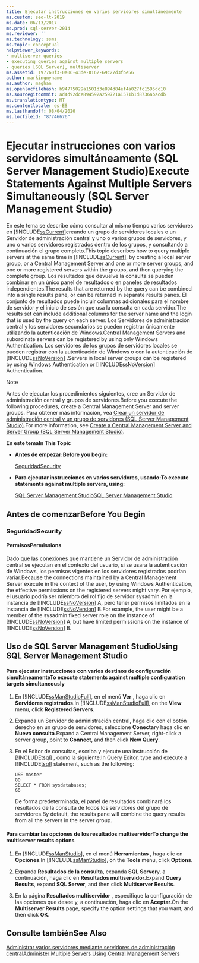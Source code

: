 ```yaml
---
title: Ejecutar instrucciones en varios servidores simultáneamente
ms.custom: seo-lt-2019
ms.date: 06/13/2017
ms.prod: sql-server-2014
ms.reviewer: ''
ms.technology: ssms
ms.topic: conceptual
helpviewer_keywords:
- multiserver queries
- executing queries against multiple servers
- queries [SQL Server], multiserver
ms.assetid: 197760f3-0a06-43de-8162-69c27d3fbe56
author: markingmyname
ms.author: maghan
ms.openlocfilehash: b94775029a1501d3e894d84ef4a027fc1595dc10
ms.sourcegitcommit: ad4d92dce894592a259721a1571b1d8736abacdb
ms.translationtype: MT
ms.contentlocale: es-ES
ms.lasthandoff: 08/04/2020
ms.locfileid: "87746676"
---
```

# <a name="execute-statements-against-multiple-servers-simultaneously-sql-server-management-studio"></a><span data-ttu-id="aef43-102">Ejecutar instrucciones con varios servidores simultáneamente (SQL Server Management Studio)</span><span class="sxs-lookup"><span data-stu-id="aef43-102">Execute Statements Against Multiple Servers Simultaneously (SQL Server Management Studio)</span></span>
  <span data-ttu-id="aef43-103">En este tema se describe cómo consultar al mismo tiempo varios servidores en [!INCLUDE[ssCurrent](../../includes/sscurrent-md.md)]creando un grupo de servidores locales o un Servidor de administración central y uno o varios grupos de servidores, y uno o varios servidores registrados dentro de los grupos, y consultando a continuación el grupo completo.</span><span class="sxs-lookup"><span data-stu-id="aef43-103">This topic describes how to query multiple servers at the same time in [!INCLUDE[ssCurrent](../../includes/sscurrent-md.md)], by creating a local server group, or a Central Management Server and one or more server groups, and one or more registered servers within the groups, and then querying the complete group.</span></span> <span data-ttu-id="aef43-104">Los resultados que devuelve la consulta se pueden combinar en un único panel de resultados o en paneles de resultados independientes.</span><span class="sxs-lookup"><span data-stu-id="aef43-104">The results that are returned by the query can be combined into a single results pane, or can be returned in separate results panes.</span></span> <span data-ttu-id="aef43-105">El conjunto de resultados puede incluir columnas adicionales para el nombre de servidor y el inicio de sesión que usa la consulta en cada servidor.</span><span class="sxs-lookup"><span data-stu-id="aef43-105">The results set can include additional columns for the server name and the login that is used by the query on each server.</span></span> <span data-ttu-id="aef43-106">Los Servidores de administración central y los servidores secundarios se pueden registrar únicamente utilizando la autenticación de Windows.</span><span class="sxs-lookup"><span data-stu-id="aef43-106">Central Management Servers and subordinate servers can be registered by using only Windows Authentication.</span></span> <span data-ttu-id="aef43-107">Los servidores de los grupos de servidores locales se pueden registrar con la autenticación de Windows o con la autenticación de [!INCLUDE[ssNoVersion](../../includes/ssnoversion-md.md)] .</span><span class="sxs-lookup"><span data-stu-id="aef43-107">Servers in local server groups can be registered by using Windows Authentication or [!INCLUDE[ssNoVersion](../../includes/ssnoversion-md.md)] Authentication.</span></span>  
  
> [!NOTE]  
>  <span data-ttu-id="aef43-108">Antes de ejecutar los procedimientos siguientes, cree un Servidor de administración central y grupos de servidores.</span><span class="sxs-lookup"><span data-stu-id="aef43-108">Before you execute the following procedures, create a Central Management Server and server groups.</span></span> <span data-ttu-id="aef43-109">Para obtener más información, vea [Crear un servidor de administración central y un grupo de servidores &#40;SQL Server Management Studio&#41;](create-a-central-management-server-and-server-group.md).</span><span class="sxs-lookup"><span data-stu-id="aef43-109">For more information, see [Create a Central Management Server and Server Group &#40;SQL Server Management Studio&#41;](create-a-central-management-server-and-server-group.md).</span></span>  
  
 <span data-ttu-id="aef43-110">**En este tema**</span><span class="sxs-lookup"><span data-stu-id="aef43-110">**In This Topic**</span></span>  
  
-   <span data-ttu-id="aef43-111">**Antes de empezar:**</span><span class="sxs-lookup"><span data-stu-id="aef43-111">**Before you begin:**</span></span>  
  
     [<span data-ttu-id="aef43-112">Seguridad</span><span class="sxs-lookup"><span data-stu-id="aef43-112">Security</span></span>](#Security)  
  
-   <span data-ttu-id="aef43-113">**Para ejecutar instrucciones en varios servidores, usando:**</span><span class="sxs-lookup"><span data-stu-id="aef43-113">**To execute statements against multiple servers, using:**</span></span>  
  
     [<span data-ttu-id="aef43-114">SQL Server Management Studio</span><span class="sxs-lookup"><span data-stu-id="aef43-114">SQL Server Management Studio</span></span>](#SSMSProcedure)  
  
##  <a name="before-you-begin"></a><a name="BeforeYouBegin"></a> <span data-ttu-id="aef43-115">Antes de comenzar</span><span class="sxs-lookup"><span data-stu-id="aef43-115">Before You Begin</span></span>  
  
###  <a name="security"></a><a name="Security"></a> <span data-ttu-id="aef43-116">Seguridad</span><span class="sxs-lookup"><span data-stu-id="aef43-116">Security</span></span>  
  
####  <a name="permissions"></a><a name="Permissions"></a> <span data-ttu-id="aef43-117">Permisos</span><span class="sxs-lookup"><span data-stu-id="aef43-117">Permissions</span></span>  
 <span data-ttu-id="aef43-118">Dado que las conexiones que mantiene un Servidor de administración central se ejecutan en el contexto del usuario, si se usara la autenticación de Windows, los permisos vigentes en los servidores registrados podrían variar.</span><span class="sxs-lookup"><span data-stu-id="aef43-118">Because the connections maintained by a Central Management Server execute in the context of the user, by using Windows Authentication, the effective permissions on the registered servers might vary.</span></span> <span data-ttu-id="aef43-119">Por ejemplo, el usuario podría ser miembro del rol fijo de servidor sysadmin en la instancia de [!INCLUDE[ssNoVersion](../../includes/ssnoversion-md.md)] A, pero tener permisos limitados en la instancia de [!INCLUDE[ssNoVersion](../../includes/ssnoversion-md.md)] B.</span><span class="sxs-lookup"><span data-stu-id="aef43-119">For example, the user might be a member of the sysadmin fixed server role on the instance of [!INCLUDE[ssNoVersion](../../includes/ssnoversion-md.md)] A, but have limited permissions on the instance of [!INCLUDE[ssNoVersion](../../includes/ssnoversion-md.md)] B.</span></span>  
  
##  <a name="using-sql-server-management-studio"></a><a name="SSMSProcedure"></a> <span data-ttu-id="aef43-120">Uso de SQL Server Management Studio</span><span class="sxs-lookup"><span data-stu-id="aef43-120">Using SQL Server Management Studio</span></span>  
  
#### <a name="to-execute-statements-against-multiple-configuration-targets-simultaneously"></a><span data-ttu-id="aef43-121">Para ejecutar instrucciones con varios destinos de configuración simultáneamente</span><span class="sxs-lookup"><span data-stu-id="aef43-121">To execute statements against multiple configuration targets simultaneously</span></span>  
  
1.  <span data-ttu-id="aef43-122">En [!INCLUDE[ssManStudioFull](../../includes/ssmanstudiofull-md.md)], en el menú **Ver** , haga clic en **Servidores registrados**.</span><span class="sxs-lookup"><span data-stu-id="aef43-122">In [!INCLUDE[ssManStudioFull](../../includes/ssmanstudiofull-md.md)], on the **View** menu, click **Registered Servers**.</span></span>  
  
2.  <span data-ttu-id="aef43-123">Expanda un Servidor de administración central, haga clic con el botón derecho en un grupo de servidores, seleccione **Conectar**y haga clic en **Nueva consulta**.</span><span class="sxs-lookup"><span data-stu-id="aef43-123">Expand a Central Management Server, right-click a server group, point to **Connect**, and then click **New Query**.</span></span>  
  
3.  <span data-ttu-id="aef43-124">En el Editor de consultas, escriba y ejecute una instrucción de [!INCLUDE[tsql](../../includes/tsql-md.md)] , como la siguiente:</span><span class="sxs-lookup"><span data-stu-id="aef43-124">In Query Editor, type and execute a [!INCLUDE[tsql](../../includes/tsql-md.md)] statement, such as the following:</span></span>  
  
    ```  
    USE master  
    GO  
    SELECT * FROM sysdatabases;  
    GO  
    ```  
  
     <span data-ttu-id="aef43-125">De forma predeterminada, el panel de resultados combinará los resultados de la consulta de todos los servidores del grupo de servidores.</span><span class="sxs-lookup"><span data-stu-id="aef43-125">By default, the results pane will combine the query results from all the servers in the server group.</span></span>  
  
#### <a name="to-change-the-multiserver-results-options"></a><span data-ttu-id="aef43-126">Para cambiar las opciones de los resultados multiservidor</span><span class="sxs-lookup"><span data-stu-id="aef43-126">To change the multiserver results options</span></span>  
  
1.  <span data-ttu-id="aef43-127">En [!INCLUDE[ssManStudio](../../includes/ssmanstudio-md.md)], en el menú **Herramientas** , haga clic en **Opciones**.</span><span class="sxs-lookup"><span data-stu-id="aef43-127">In [!INCLUDE[ssManStudio](../../includes/ssmanstudio-md.md)], on the **Tools** menu, click **Options**.</span></span>  
  
2.  <span data-ttu-id="aef43-128">Expanda **Resultados de la consulta**, expanda **SQL Server**y, a continuación, haga clic en **Resultados multiservidor**.</span><span class="sxs-lookup"><span data-stu-id="aef43-128">Expand **Query Results**, expand **SQL Server**, and then click **Multiserver Results**.</span></span>  
  
3.  <span data-ttu-id="aef43-129">En la página **Resultados multiservidor** , especifique la configuración de las opciones que desee y, a continuación, haga clic en **Aceptar**.</span><span class="sxs-lookup"><span data-stu-id="aef43-129">On the **Multiserver Results** page, specify the option settings that you want, and then click **OK**.</span></span>  
  
## <a name="see-also"></a><span data-ttu-id="aef43-130">Consulte también</span><span class="sxs-lookup"><span data-stu-id="aef43-130">See Also</span></span>  
 [<span data-ttu-id="aef43-131">Administrar varios servidores mediante servidores de administración central</span><span class="sxs-lookup"><span data-stu-id="aef43-131">Administer Multiple Servers Using Central Management Servers</span></span>](../../relational-databases/administer-multiple-servers-using-central-management-servers.md)  
  
  
